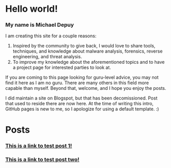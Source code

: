 # Hello world!
### My name is Michael Depuy
I am creating this site for a couple reasons:

1. Inspired by the community to give back, I would love to share tools, techniques, and knowledge about malware analysis, forensics, reverse engineering, and threat analysis. 
2. To improve my knowledge about the aforementioned topics and to have a project page for interested parties to look at.

If you are coming to this page looking for guru-level advice, you may not find it here as I am no guru. There are many others in this field more capable than myself. Beyond that, welcome, and I hope you enjoy the posts.

I did maintain a site on Blogspot, but that has been decomissioned. Post that used to reside there are now here. At the time of writing this intro, GitHub pages is new to me, so I apologize for using a default template. :)

# Posts
### [This is a link to test post 1!](./posts/test_post_1.md)
### [This is a link to test post two!](./posts/test_post_2.md)
